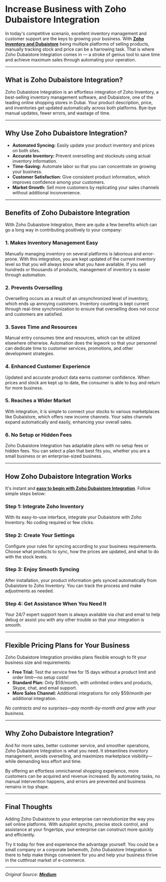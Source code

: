 # Increase Business with Zoho Dubaistore Integration

In today's competitive scenario, excellent inventory management and customer support are the keys to growing your business. With [**Zoho Inventory and Dubaistore**](https://skuplugs.com/zoho-dubaistore-integration/) being multiple platforms of selling products, manually tracking stock and price can be a harrowing task. That is where Zoho Dubaistore Integration comes in — a stroke of genius tool to save time and achieve maximum sales through automating your operation.

---

## What is Zoho Dubaistore Integration?
Zoho Dubaistore Integration is an effortless integration of Zoho Inventory, a best-selling inventory management software, and Dubaistore, one of the leading online shopping stores in Dubai. Your product description, price, and inventories get updated automatically across both platforms. Bye-bye manual updates, fewer errors, and wastage of time.

---

## Why Use Zoho Dubaistore Integration?
- **Automated Syncing:** Easily update your product inventory and prices on both sites.  
- **Accurate Inventory:** Prevent overselling and stockouts using actual inventory information.  
- **Time-Saving:** Automate labor so that you can concentrate on growing your business.  
- **Customer Satisfaction:** Give consistent product information, which improves confidence among your customers.  
- **Market Growth:** Sell more customers by replicating your sales channels without additional inconvenience.  

---

## Benefits of Zoho Dubaistore Integration
With Zoho Dubaistore Integration, there are quite a few benefits which can go a long way in contributing positively to your company:

### 1. Makes Inventory Management Easy
Manually managing inventory on several platforms is laborious and error-prone. With this integration, you are kept updated of the current inventory level so that you will always know what you have available. If you sell hundreds or thousands of products, management of inventory is easier through automation.

### 2. Prevents Overselling
Overselling occurs as a result of an unsynchronized level of inventory, which ends up annoying customers. Inventory counting is kept current through real-time synchronization to ensure that overselling does not occur and customers are satisfied.

### 3. Saves Time and Resources
Manual entry consumes time and resources, which can be utilized elsewhere otherwise. Automation does the legwork so that your personnel can dedicate time to customer services, promotions, and other development strategies.

### 4. Enhanced Customer Experience
Updated and accurate product data earns customer confidence. When prices and stock are kept up to date, the consumer is able to buy and return for more business.

### 5. Reaches a Wider Market
With integration, it is simple to connect your stocks to various marketplaces like Dubaistore, which offers new income channels. Your sales channels expand automatically and easily, enhancing your overall sales.

### 6. No Setup or Hidden Fees
Zoho Dubaistore Integration has adaptable plans with no setup fees or hidden fees. You can select a plan that best fits you, whether you are a small business or an enterprise-sized business.

---

## How Zoho Dubaistore Integration Works
It's instant and [**easy to begin with Zoho Dubaistore Integration**](https://skuplugs.com/zoho-integration/). Follow simple steps below:

### Step 1: Integrate Zoho Inventory
With its easy-to-use interface, integrate your Dubaistore with Zoho Inventory. No coding required or few clicks.

### Step 2: Create Your Settings
Configure your rules for syncing according to your business requirements. Choose what products to sync, how the prices are updated, and what to do with the stock levels.

### Step 3: Enjoy Smooth Syncing
After installation, your product information gets synced automatically from Dubaistore to Zoho Inventory. You can track the process and make adjustments as needed.

### Step 4: Get Assistance When You Need It
Your 24/7 expert support team is always available via chat and email to help debug or assist you with any other trouble so that your integration is smooth.

---

## Flexible Pricing Plans for Your Business
Zoho Dubaistore Integration provides plans flexible enough to fit your business size and requirements:

- **Free Trial:** Test the service free for 15 days without a product limit and order limit—no setup costs!  
- **Standard Plan:** Only $59/month, with unlimited orders and products, Skype, chat, and email support.  
- **More Sales Channel:** Additional integrations for only $59/month per additional integration.  

_No contracts and no surprises—pay month-by-month and grow with your business._

---

## Why Zoho Dubaistore Integration?
And for more sales, better customer service, and smoother operations, Zoho Dubaistore Integration is what you need. It streamlines inventory management, avoids overselling, and maximizes marketplace visibility—while demanding less effort and time.

By offering an effortless omnichannel shopping experience, more customers can be acquired and revenue increased. By automating tasks, no manual intervention happens, and errors are prevented and business remains in top shape.

---

## Final Thoughts
Adding Zoho Dubaistore to your enterprise can revolutionize the way you sell online platforms. With autopilot synchs, precise stock control, and assistance at your fingertips, your enterprise can construct more quickly and efficiently.

Try it today for free and experience the advantage yourself. You could be a small company or a corporate behemoth, Zoho Dubaistore Integration is there to help make things convenient for you and help your business thrive in the cutthroat market of e-commerce.

---

*Original Source: [**Medium**](https://medium.com/@skuplugs07_77623/increase-business-with-zoho-dubaistore-integration-117ac27eddc9)*
